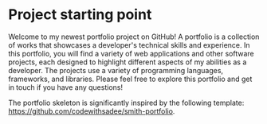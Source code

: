 # Project starting point

Welcome to my newest portfolio project on GitHub! A portfolio is a collection of works that showcases a developer's technical skills and experience. In this portfolio, you will find a variety of web applications and other software projects, each designed to highlight different aspects of my abilities as a developer. The projects use a variety of programming languages, frameworks, and libraries. Please feel free to explore this portfolio and get in touch if you have any questions!

The portfolio skeleton is significantly inspired by the following template: https://github.com/codewithsadee/smith-portfolio.
